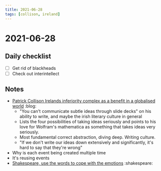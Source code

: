 ```yaml
---
title: 2021-06-28
tags: [collison, ireland]
---
```


# 2021-06-28

## Daily checklist

* [ ] Get rid of blackheads
* [ ] Check out interintellect

## Notes

* [Patrick Collison Irelands inferiority complex as a benefit in a globalised world](https://www.youtube.com/watch?v=wfdRF_krbp8) :blog:
    * "You can't communicate subtle ideas through slide decks" on his ability to write, and maybe the irish literary culture
      in general
    * Lists the four possibilities of taking ideas seriously and points to his love for Wolfram's mathematica as
      something that takes ideas very seriously.
    * Most fundamental correct abstraction, diving deep. Writing culture.
    * "If we don't write our ideas down extensively and significantly, it's hard to say that they're wrong"
* Why is each event being created multiple time
* It's reusing events
* [Shakespeare, use the words to cope with the emotions](https://www.youtube.com/watch?v=OEUkn6tQ3us) :shakespeare:

